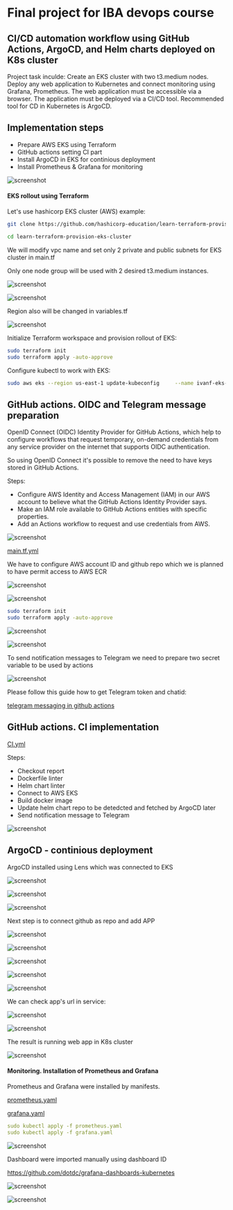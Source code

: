 # Final project for IBA devops course 


## CI/CD automation workflow using GitHub Actions, ArgoCD, and Helm charts deployed on K8s cluster

Project task inculde:
Create an EKS cluster with two t3.medium nodes. Deploy any web application to Kubernetes and connect monitoring using Grafana, Prometheus. 
The web application must be accessible via a browser. The application must be deployed via a CI/CD tool. 
Recommended tool for CD in Kubernetes is ArgoCD.

## Implementation steps

 - Prepare AWS EKS using Terraform
 - GitHub actions setting CI part
 - Install ArgoCD in EKS for continious deployment
 - Install Prometheus & Grafana for monitoring

![screenshot](./pics/flow.png)

#### EKS rollout using Terraform

Let's use hashicorp EKS cluster (AWS) example:

```bash
git clone https://github.com/hashicorp-education/learn-terraform-provision-eks-cluster

cd learn-terraform-provision-eks-cluster
```

We will modify vpc name and set only 2 private and public subnets for EKS cluster in main.tf

Only one node group will be used with 2 desired t3.medium instances.


![screenshot](./pics/maintf-1.png)

![screenshot](./pics/maintf-2.png)

Region also will be changed in variables.tf 

![screenshot](./pics/vartf.png)


Initialize Terraform workspace and provision rollout of EKS:

```bash
sudo terraform init
sudo terraform apply -auto-approve
```

Configure kubectl to work with EKS:

```bash
sudo aws eks --region us-east-1 update-kubeconfig     --name ivanf-eks-training
```

## GitHub actions. OIDC and Telegram message preparation


OpenID Connect (OIDC) Identity Provider for GitHub Actions, which help to configure workflows that request temporary, on-demand credentials from any service provider on the internet that supports OIDC authentication.

So using OpenID Connect it's possible to remove the need to have keys stored in GitHub Actions.

Steps:

 - Configure AWS Identity and Access Management (IAM) in our AWS account to believe what the GitHub Actions Identity Provider says.
 - Make an IAM role available to GitHub Actions entities with specific properties.
 - Add an Actions workflow to request and use credentials from AWS.
 
![screenshot](./pics/OIDC.png)

[main.tf.yml](https://github.com/voyager1122/IBA-DEVOPS-PROJECT/blob/main/terraform-openid/main.tf)


We have to configure AWS account ID and github repo which we is planned to have permit access to AWS ECR

![screenshot](./pics/oidc-1.png)

![screenshot](./pics/oidc-2.png)

```bash
sudo terraform init
sudo terraform apply -auto-approve
```

![screenshot](./pics/oidc-aws-iam.png)

![screenshot](./pics/oidc-aws-ecr.png)



To send notification messages to Telegram we need to prepare two secret variable to be used by actions

![screenshot](./pics/tgsecrets.png)

Please follow this guide how to get Telegram token and chatid:

[telegram messaging in github actions](https://github.com/appleboy/telegram-action)


## GitHub actions. CI implementation

[CI.yml](https://github.com/voyager1122/IBA-DEVOPS-PROJECT/blob/main/.github/workflows/main.yml)


Steps:
 - Checkout report
 - Dockerfile linter
 - Helm chart linter 
 - Connect to AWS EKS
 - Build docker image
 - Update helm chart repo to be detedcted and fetched by ArgoCD later 
 - Send notification message to Telegram
 
![screenshot](./pics/tg-message.png)
 
## ArgoCD - continious deployment

ArgoCD installed using Lens which was connected to EKS

![screenshot](./pics/lens-1.png)
 
![screenshot](./pics/lens-2.png)

![screenshot](./pics/lens-3.png)


Next step is to connect github as repo and add APP 

![screenshot](./pics/argo-connect-repo.png)

![screenshot](./pics/argo-app-svc.png)

![screenshot](./pics/argo-app-svc.png)

![screenshot](./pics/argo-app-status2.png)

![screenshot](./pics/argo-app-status.png)

We can check app's url in service:

![screenshot](./pics/argo-app-svc-url.png)

![screenshot](./pics/lens-app-svc.png)


The result is running web app in K8s cluster

![screenshot](./pics/web-app.png)

#### Monitoring. Installation of Prometheus and Grafana

Prometheus and Grafana were installed by manifests.

[prometheus.yaml](https://github.com/voyager1122/IBA-DEVOPS-PROJECT/blob/main/prometheus.yaml)

[grafana.yaml](https://github.com/voyager1122/IBA-DEVOPS-PROJECT/blob/main/grafana.yaml)

```yaml
sudo kubectl apply -f prometheus.yaml
sudo kubectl apply -f grafana.yaml
```

![screenshot](./pics/argo-prometheus-grafana.png)

Dashboard were imported manually using dashboard ID

https://github.com/dotdc/grafana-dashboards-kubernetes


![screenshot](./pics/argo-prometheus-grafana.png)


![screenshot](./pics/global-dashboard.png)



 